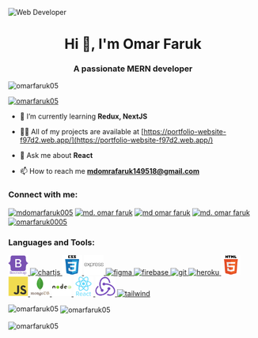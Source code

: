 ![Web Developer](https://media-exp1.licdn.com/dms/image/C4D16AQEwM0w-2ibA1w/profile-displaybackgroundimage-shrink_350_1400/0/1654675751865?e=1663200000&v=beta&t=DyFCMX7CQniOcmDHUBX-SBK2n7rLeWDLG8lUyAkZAqE)
<h1 align="center">Hi 👋, I'm Omar Faruk</h1>
<h3 align="center">A passionate MERN developer</h3>

<p align="left"> <img src="https://komarev.com/ghpvc/?username=omarfaruk05&label=Profile%20views&color=0e75b6&style=flat" alt="omarfaruk05" /> </p>

<p align="left"> <a href="https://github.com/ryo-ma/github-profile-trophy"><img src="https://github-profile-trophy.vercel.app/?username=omarfaruk05" alt="omarfaruk05" /></a> </p>

- 🌱 I’m currently learning **Redux, NextJS**

- 👨‍💻 All of my projects are available at [https://portfolio-website-f97d2.web.app/](https://portfolio-website-f97d2.web.app/)

- 💬 Ask me about **React**

- 📫 How to reach me **mdomrafaruk149518@gmail.com**

<h3 align="left">Connect with me:</h3>
<p align="left">
<a href="https://twitter.com/mdomarfaruk005" target="blank"><img align="center" src="https://raw.githubusercontent.com/rahuldkjain/github-profile-readme-generator/master/src/images/icons/Social/twitter.svg" alt="mdomarfaruk005" height="30" width="40" /></a>
<a href="https://linkedin.com/in/md. omar faruk" target="blank"><img align="center" src="https://raw.githubusercontent.com/rahuldkjain/github-profile-readme-generator/master/src/images/icons/Social/linked-in-alt.svg" alt="md. omar faruk" height="30" width="40" /></a>
<a href="https://stackoverflow.com/users/md omar faruk" target="blank"><img align="center" src="https://raw.githubusercontent.com/rahuldkjain/github-profile-readme-generator/master/src/images/icons/Social/stack-overflow.svg" alt="md omar faruk" height="30" width="40" /></a>
<a href="https://fb.com/md. omar faruk" target="blank"><img align="center" src="https://raw.githubusercontent.com/rahuldkjain/github-profile-readme-generator/master/src/images/icons/Social/facebook.svg" alt="md. omar faruk" height="30" width="40" /></a>
<a href="https://instagram.com/omarfaruk0005" target="blank"><img align="center" src="https://raw.githubusercontent.com/rahuldkjain/github-profile-readme-generator/master/src/images/icons/Social/instagram.svg" alt="omarfaruk0005" height="30" width="40" /></a>
</p>

<h3 align="left">Languages and Tools:</h3>
<p align="left"> <a href="https://getbootstrap.com" target="_blank" rel="noreferrer"> <img src="https://raw.githubusercontent.com/devicons/devicon/master/icons/bootstrap/bootstrap-plain-wordmark.svg" alt="bootstrap" width="40" height="40"/> </a> <a href="https://www.chartjs.org" target="_blank" rel="noreferrer"> <img src="https://www.chartjs.org/media/logo-title.svg" alt="chartjs" width="40" height="40"/> </a> <a href="https://www.w3schools.com/css/" target="_blank" rel="noreferrer"> <img src="https://raw.githubusercontent.com/devicons/devicon/master/icons/css3/css3-original-wordmark.svg" alt="css3" width="40" height="40"/> </a> <a href="https://expressjs.com" target="_blank" rel="noreferrer"> <img src="https://raw.githubusercontent.com/devicons/devicon/master/icons/express/express-original-wordmark.svg" alt="express" width="40" height="40"/> </a> <a href="https://www.figma.com/" target="_blank" rel="noreferrer"> <img src="https://www.vectorlogo.zone/logos/figma/figma-icon.svg" alt="figma" width="40" height="40"/> </a> <a href="https://firebase.google.com/" target="_blank" rel="noreferrer"> <img src="https://www.vectorlogo.zone/logos/firebase/firebase-icon.svg" alt="firebase" width="40" height="40"/> </a> <a href="https://git-scm.com/" target="_blank" rel="noreferrer"> <img src="https://www.vectorlogo.zone/logos/git-scm/git-scm-icon.svg" alt="git" width="40" height="40"/> </a> <a href="https://heroku.com" target="_blank" rel="noreferrer"> <img src="https://www.vectorlogo.zone/logos/heroku/heroku-icon.svg" alt="heroku" width="40" height="40"/> </a> <a href="https://www.w3.org/html/" target="_blank" rel="noreferrer"> <img src="https://raw.githubusercontent.com/devicons/devicon/master/icons/html5/html5-original-wordmark.svg" alt="html5" width="40" height="40"/> </a> <a href="https://developer.mozilla.org/en-US/docs/Web/JavaScript" target="_blank" rel="noreferrer"> <img src="https://raw.githubusercontent.com/devicons/devicon/master/icons/javascript/javascript-original.svg" alt="javascript" width="40" height="40"/> </a> <a href="https://www.mongodb.com/" target="_blank" rel="noreferrer"> <img src="https://raw.githubusercontent.com/devicons/devicon/master/icons/mongodb/mongodb-original-wordmark.svg" alt="mongodb" width="40" height="40"/> </a> <a href="https://nodejs.org" target="_blank" rel="noreferrer"> <img src="https://raw.githubusercontent.com/devicons/devicon/master/icons/nodejs/nodejs-original-wordmark.svg" alt="nodejs" width="40" height="40"/> </a> <a href="https://reactjs.org/" target="_blank" rel="noreferrer"> <img src="https://raw.githubusercontent.com/devicons/devicon/master/icons/react/react-original-wordmark.svg" alt="react" width="40" height="40"/> </a> <a href="https://redux.js.org" target="_blank" rel="noreferrer"> <img src="https://raw.githubusercontent.com/devicons/devicon/master/icons/redux/redux-original.svg" alt="redux" width="40" height="40"/> </a> <a href="https://tailwindcss.com/" target="_blank" rel="noreferrer"> <img src="https://www.vectorlogo.zone/logos/tailwindcss/tailwindcss-icon.svg" alt="tailwind" width="40" height="40"/> </a> </p>

<p><img align="left" src="https://github-readme-stats.vercel.app/api/top-langs?username=omarfaruk05&show_icons=true&locale=en&layout=compact" alt="omarfaruk05" /></p>

<p>&nbsp;<img align="center" src="https://github-readme-stats.vercel.app/api?username=omarfaruk05&show_icons=true&locale=en" alt="omarfaruk05" /></p>

<p><img align="center" src="https://github-readme-streak-stats.herokuapp.com/?user=omarfaruk05&" alt="omarfaruk05" /></p>
